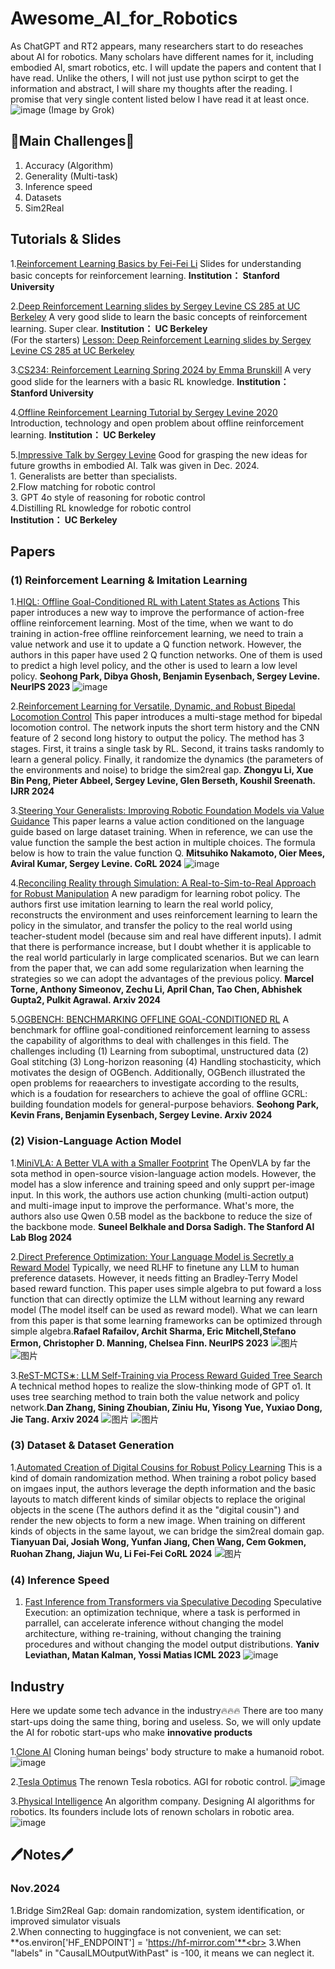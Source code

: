 # Awesome_AI_for_Robotics
As ChatGPT and RT2 appears, many researchers start to do reseaches about AI for robotics. Many scholars have different names for it, including embodied AI, smart robotics, etc. I will update the papers and content that I have read. Unlike the others, I will not just use python scirpt to get the information and abstract, I will share my thoughts after the reading. I promise that very single content listed below I have read it at least once. 
![image](https://github.com/user-attachments/assets/78cd784b-c257-40c0-9296-fda6a717147f)
(Image by Grok)

## 🤔Main Challenges🤔
1. Accuracy (Algorithm)
2. Generality (Multi-task)
3. Inference speed
4. Datasets
5. Sim2Real

## Tutorials & Slides
1.[Reinforcement Learning Basics by Fei-Fei Li](https://cs231n.stanford.edu/slides/2017/cs231n_2017_lecture14.pdf)
Slides for understanding basic concepts for reinforcement learning. **Institution： Stanford University**

2.[Deep Reinforcement Learning slides by Sergey Levine CS 285 at UC Berkeley](https://rail.eecs.berkeley.edu/deeprlcourse/)
A very good slide to learn the basic concepts of reinforcement learning. Super clear. **Institution： UC Berkeley**
<br> (For the starters)
[Lesson: Deep Reinforcement Learning slides by Sergey Levine CS 285 at UC Berkeley](https://www.youtube.com/playlist?list=PL_iWQOsE6TfVYGEGiAOMaOzzv41Jfm_Ps)

3.[CS234: Reinforcement Learning Spring 2024 by Emma Brunskill](https://web.stanford.edu/class/cs234/modules.html)
A very good slide for the learners with a basic RL knowledge. **Institution： Stanford University**

4.[Offline Reinforcement Learning Tutorial by Sergey Levine 2020](https://arxiv.org/pdf/2005.01643)
Introduction, technology and open problem about offline reinforcement learning. **Institution： UC Berkeley**

5.[Impressive Talk by Sergey Levine](https://www.youtube.com/watch?v=mXFH7xs_k_I) Good for grasping the new ideas for future growths in embodied AI. Talk was given in Dec. 2024. <br>1. Generalists are better than specialists. <br>2.Flow matching for robotic control<br> 3. GPT 4o style of reasoning for robotic control<br> 4.Distilling RL knowledge for robotic control <br> **Institution： UC Berkeley**



## Papers

### (1) Reinforcement Learning & Imitation Learning
1.[HIQL: Offline Goal-Conditioned RL
with Latent States as Actions](https://proceedings.neurips.cc/paper_files/paper/2023/file/6d7c4a0727e089ed6cdd3151cbe8d8ba-Paper-Conference.pdf)
This paper introduces a new way to improve the performance of action-free offline reinforcement learning. Most of the time, when we want to do training in action-free offline reinforcement learning, we need to train a value network and use it to update a Q function network. However, the authors in this paper have used 2 Q function networks. One of them is used to predict a high level policy, and the other is used to learn a low level policy. **Seohong Park, Dibya Ghosh, Benjamin Eysenbach, Sergey Levine. NeurIPS 2023** 
![image](https://github.com/user-attachments/assets/0f2547b4-4fbb-43a3-9f15-ff863d0e3a05)


2.[Reinforcement Learning for Versatile, Dynamic, and Robust Bipedal Locomotion Control](https://arxiv.org/pdf/2401.16889) This paper introduces a multi-stage method for bipedal locomotion control. The network inputs the short term history and the CNN feature of 2 second long history to output the policy. The method has 3 stages. First, it trains a single task by RL. Second, it trains tasks randomly to learn a general policy. Finally, it randomize the dynamics (the parameters of the environments and noise) to bridge the sim2real gap.  **Zhongyu Li, Xue Bin Peng, Pieter Abbeel, Sergey Levine, Glen Berseth, Koushil Sreenath. IJRR 2024** 

3.[Steering Your Generalists: Improving Robotic Foundation Models via Value Guidance](https://openreview.net/pdf?id=6FGlpzC9Po)
This paper learns a value action conditioned on the language guide based on large dataset training. When in reference, we can use the value function the sample the best action in multiple choices. The formula below is how to train the value function Q. **Mitsuhiko Nakamoto, Oier Mees, Aviral Kumar, Sergey Levine. CoRL 2024**
![image](https://github.com/user-attachments/assets/62870f16-21aa-4909-a35e-d07bad3695b7)

4.[Reconciling Reality through Simulation: A Real-to-Sim-to-Real Approach for Robust Manipulation](https://arxiv.org/pdf/2403.03949)
A new paradigm for learning robot policy. The authors first use imitation learning to learn the real world policy, reconstructs the environment and uses reinforcement learning to learn the policy in the simulator, and transfer the policy to the real world using teacher-student model (because sim and real have different inputs). I admit that there is performance increase, but I doubt whether it is applicable to the real world particularly in large complicated scenarios.  But we can learn from the paper that, we can add some regularization when learning the strategies so we can adopt the advantages of the previous policy. **Marcel Torne, Anthony Simeonov, Zechu Li, April Chan, Tao Chen, Abhishek Gupta2, Pulkit Agrawal. Arxiv 2024** 

5.[OGBENCH: BENCHMARKING OFFLINE GOAL-CONDITIONED RL](https://arxiv.org/abs/2410.20092)
A benchmark for offline goal-conditioned reinforcement learning to assess the capability of algorithms to deal with challenges in this field. The challenges including (1) Learning from suboptimal, unstructured data (2) Goal stitching (3) Long-horizon reasoning (4) Handling stochasticity, which motivates the design of OGBench. Additionally, OGBench illustrated the open problems for reaearchers to investigate according to the results, which is a foudation for researchers to achieve the goal of offline GCRL:  building foundation models for general-purpose behaviors. **Seohong Park, Kevin Frans, Benjamin Eysenbach, Sergey Levine. Arxiv 2024** 


### (2) Vision-Language Action Model 
1.[MiniVLA: A Better VLA with a Smaller Footprint](https://ai.stanford.edu/blog/minivla/)
The OpenVLA by far the sota method in open-source vision-language action models. However, the model has a slow inference and training speed and only supprt per-image input. In this work, the authors use action chunking (multi-action output) and multi-image input to improve the performance. What's more, the authors also use Qwen 0.5B model as the backbone to reduce the size of the backbone mode. **Suneel Belkhale and Dorsa Sadigh. The Stanford AI Lab Blog 2024** 

2.[Direct Preference Optimization: Your Language Model is Secretly a Reward Model](https://proceedings.neurips.cc/paper_files/paper/2023/file/a85b405ed65c6477a4fe8302b5e06ce7-Paper-Conference.pdf) Typically, we need RLHF to finetune any LLM to human preference datasets. However, it needs fitting an Bradley-Terry Model based reward function. This paper uses simple algebra to put foward a loss function that can directly optimize the LLM without learning any reward model (The model itself can be used as reward model). What we can learn from this paper is that some learning frameworks can be optimized through simple algebra.**Rafael Rafailov, Archit Sharma, Eric Mitchell,Stefano Ermon, Christopher D. Manning, Chelsea Finn. NeurIPS 2023** 
![图片](https://github.com/user-attachments/assets/1ec6ead7-1fee-4112-9df8-e08517de452c)
![图片](https://github.com/user-attachments/assets/cee92256-2cfe-46c3-aaa4-5d6466062820)

3.[ReST-MCTS∗: LLM Self-Training via Process Reward Guided Tree Search](https://arxiv.org/pdf/2406.03816) A technical method hopes to realize the slow-thinking mode of GPT o1. It uses tree searching method to train both the value network and policy network.**Dan Zhang, Sining Zhoubian, Ziniu Hu, Yisong Yue, Yuxiao Dong, Jie Tang. Arxiv 2024**
![图片](https://github.com/user-attachments/assets/30662c8d-379e-4a6b-a982-212b92818ce2)
![图片](https://github.com/user-attachments/assets/7fa751bd-99c8-4c0d-9951-ac36907c9fca)


### (3) Dataset & Dataset Generation
1.[Automated Creation of Digital Cousins for Robust Policy Learning](https://arxiv.org/pdf/2410.07408)
This is a kind of domain randomization method. When training a robot policy based on imgaes input, the authors leverage the depth information and the basic layouts to match different kinds of similar objects to replace the original objects in the scene (The authors defind it as the "digital cousin") and render the new objects to form a new image. When training on different kinds of objects in the same layout, we can bridge the sim2real domain gap. **Tianyuan Dai, Josiah Wong, Yunfan Jiang, Chen Wang, Cem Gokmen, Ruohan Zhang, Jiajun Wu, Li Fei-Fei CoRL 2024** 
![图片](https://github.com/user-attachments/assets/f85388b0-4bf7-4ddf-9874-74e83dc095bc)

### (4) Inference Speed 
1. [Fast Inference from Transformers via Speculative Decoding](https://proceedings.mlr.press/v202/leviathan23a.html)
Speculative Execution: an optimization technique, where a task is performed in parrallel, can accelerate inference without changing the model architecture, withing re-training, without changing the training procedures and without changing the model output distributions. **Yaniv Leviathan, Matan Kalman, Yossi Matias ICML 2023**
![image](https://github.com/user-attachments/assets/41a6eb6b-4e0d-4c24-90c9-eb64f644dfb2)



## Industry
Here we update some tech advance in the industry🔥🔥🔥
There are too many start-ups doing the same thing, boring and useless. So, we will only update the AI for robotic start-ups who make **innovative products**

1.[Clone AI](https://www.clonerobotics.com/)
Cloning human beings' body structure to make a humanoid robot.
![image](https://github.com/user-attachments/assets/3a750590-e473-4ce3-a60e-d55d30996af6)

2.[Tesla Optimus](https://x.com/Tesla_Optimus)
The renown Tesla robotics. AGI for robotic control. 
![image](https://github.com/user-attachments/assets/82d682bc-9229-4b94-affd-6a028fbcd162)

3.[Physical Intelligence](https://www.physicalintelligence.company/)
An algorithm company. Designing AI algorithms for robotics. Its founders include lots of renown scholars in robotic area.
![image](https://github.com/user-attachments/assets/99f16bfa-4382-4609-a835-1406d5b7f565)


## 🖊Notes🖊

### Nov.2024
1.Bridge Sim2Real Gap: domain randomization, system identification, or improved simulator visuals <br>
2.When connecting to huggingface is not convenient, we can set: **os.environ['HF_ENDPOINT'] = 'https://hf-mirror.com'**<br>
3.When "labels" in "CausalLMOutputWithPast" is -100, it means we can neglect it.



